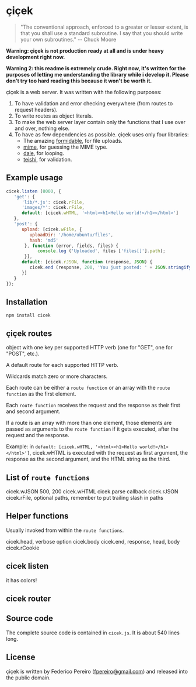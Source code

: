 # çiçek

> "The conventional approach, enforced to a greater or lesser extent, is that you shall use a standard subroutine. I say that you should write your own subroutines." -- Chuck Moore

**Warning: çiçek is not production ready at all and is under heavy development right now.**

**Warning 2: this readme is extremely crude. Right now, it's written for the purposes of letting me understanding the library while i develop it. Please don't try too hard reading this because it won't be worth it.**

çiçek is a web server. It was written with the following purposes:

1. To have validation and error checking everywhere (from routes to request headers).
2. To write routes as object literals.
3. To make the web server layer contain only the functions that I use over and over, nothing else.
4. To have as few dependencies as possible. çiçek uses only four libraries:
   * The amazing [formidable](https://github.com/felixge/node-formidable), for file uploads.
   * [mime](https://github.com/broofa/node-mime), for guessing the MIME type.
   * [dale](https://github.com/fpereiro/dale), for looping.
   * [teishi](https://github.com/fpereiro/teishi), for validation.

## Example usage

```javascript
cicek.listen (8000, {
   'get': {
      'lib/*.js': cicek.rFile,
      'images/*': cicek.rFile,
      default: [cicek.wHTML, '<html><h1>Hello world!</h1></html>']
   },
   'post': {
      upload: [cicek.wFile, {
         uploadDir: '/home/ubuntu/files',
         hash: 'md5'
       }, function (error, fields, files) {
            console.log ('Uploaded', files ['files[]'].path);
       }],
      default: [cicek.rJSON, function (response, JSON) {
         cicek.end (response, 200, 'You just posted: ' + JSON.stringify (JSON));
      }]
   }
});
```

## Installation

`npm install cicek`

## çiçek routes

object with one key per supported HTTP verb (one for "GET", one for "POST", etc.).

A default route for each supported HTTP verb.

Wildcards match zero or more characters.

Each route can be either a `route function` or an array with the `route function` as the first element.

Each `route function` receives the request and the response as their first and second argument.

If a route is an array with more than one element, those elements are passed as arguments to the `route function` if it gets executed, after the request and the response.

Example: in `default: [cicek.wHTML, '<html><h1>Hello world!</h1></html>']`, cicek.wHTML is executed with the request as first argument, the response as the second argument, and the HTML string as the third.

## List of `route functions`

cicek.wJSON 500, 200
cicek.wHTML
cicek.parse callback
cicek.rJSON
cicek.rFile, optional paths, remember to put trailing slash in paths

## Helper functions

Usually invoked from within the `route functions`.

cicek.head, verbose option
cicek.body
cicek.end, response, head, body
cicek.rCookie

## cicek listen

it has colors!

## cicek router

## Source code

The complete source code is contained in `cicek.js`. It is about 540 lines long.

## License

çiçek is written by Federico Pereiro (fpereiro@gmail.com) and released into the public domain.
